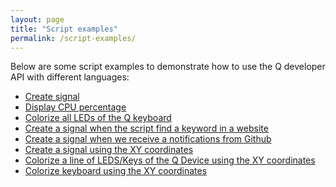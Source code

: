 ```yaml
---
layout: page
title: "Script examples"
permalink: /script-examples/
---
```


<!-- {% include api_transition_header.html %} -->


Below are some script examples to demonstrate how to use the Q developer API with different languages:

* [Create signal]({{site.baseurl}}/api-resources/signal/create-signal)
* [Display CPU percentage]({{site.baseurl}}/script-examples/cpu-percentage/)
* [Colorize all LEDs of the Q keyboard]({{site.baseurl}}/script-examples/colorize-keyboard/)
* [Create a signal when the script find a keyword in a website]({{site.baseurl}}/script-examples/search-keyword-in-website-create-signal/)
* [Create a signal when we receive a notifications from Github]({{site.baseurl}}/script-examples/github-api/)
* [Create a signal using the XY coordinates]({{site.baseurl}}/script-examples/send-signal-using-xy-coordinates/)
* [Colorize a line of LEDS/Keys of the Q Device using the XY coordinates]({{site.baseurl}}/script-examples/colorize-one-line-using-xy-coordinates/)
* [Colorize keyboard using the XY coordinates]({{site.baseurl}}/script-examples/colorize-keyboard-using-xy-coordinates/)